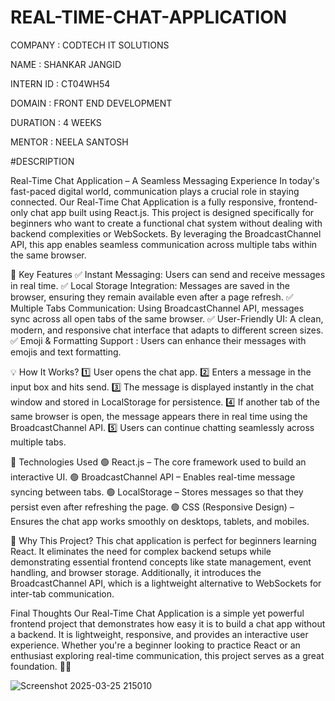 # REAL-TIME-CHAT-APPLICATION

COMPANY : CODTECH IT SOLUTIONS

NAME : SHANKAR JANGID

INTERN ID : CT04WH54

DOMAIN : FRONT END DEVELOPMENT

DURATION : 4 WEEKS

MENTOR : NEELA SANTOSH

#DESCRIPTION

Real-Time Chat Application – A Seamless Messaging Experience
In today's fast-paced digital world, communication plays a crucial role in staying connected. Our Real-Time Chat Application is a fully responsive, frontend-only chat app built using React.js. This project is designed specifically for beginners who want to create a functional chat system without dealing with backend complexities or WebSockets. By leveraging the BroadcastChannel API, this app enables seamless communication across multiple tabs within the same browser.

🚀 Key Features
✅ Instant Messaging: Users can send and receive messages in real time.
✅ Local Storage Integration: Messages are saved in the browser, ensuring they remain available even after a page refresh.
✅ Multiple Tabs Communication: Using BroadcastChannel API, messages sync across all open tabs of the same browser.
✅ User-Friendly UI: A clean, modern, and responsive chat interface that adapts to different screen sizes.
✅ Emoji & Formatting Support : Users can enhance their messages with emojis and text formatting.

💡 How It Works?
1️⃣ User opens the chat app.
2️⃣ Enters a message in the input box and hits send.
3️⃣ The message is displayed instantly in the chat window and stored in LocalStorage for persistence.
4️⃣ If another tab of the same browser is open, the message appears there in real time using the BroadcastChannel API.
5️⃣ Users can continue chatting seamlessly across multiple tabs.

📌 Technologies Used
🟢 React.js – The core framework used to build an interactive UI.
🟢 BroadcastChannel API – Enables real-time message syncing between tabs.
🟢 LocalStorage – Stores messages so that they persist even after refreshing the page.
🟢 CSS (Responsive Design) – Ensures the chat app works smoothly on desktops, tablets, and mobiles.

🎯 Why This Project?
This chat application is perfect for beginners learning React. It eliminates the need for complex backend setups while demonstrating essential frontend concepts like state management, event handling, and browser storage. Additionally, it introduces the BroadcastChannel API, which is a lightweight alternative to WebSockets for inter-tab communication.

Final Thoughts
Our Real-Time Chat Application is a simple yet powerful frontend project that demonstrates how easy it is to build a chat app without a backend. It is lightweight, responsive, and provides an interactive user experience. Whether you're a beginner looking to practice React or an enthusiast exploring real-time communication, this project serves as a great foundation. 🚀🔥


![Screenshot 2025-03-25 215010](https://github.com/user-attachments/assets/37cf96ef-2845-495e-8d0f-94f1eb1b6047)

